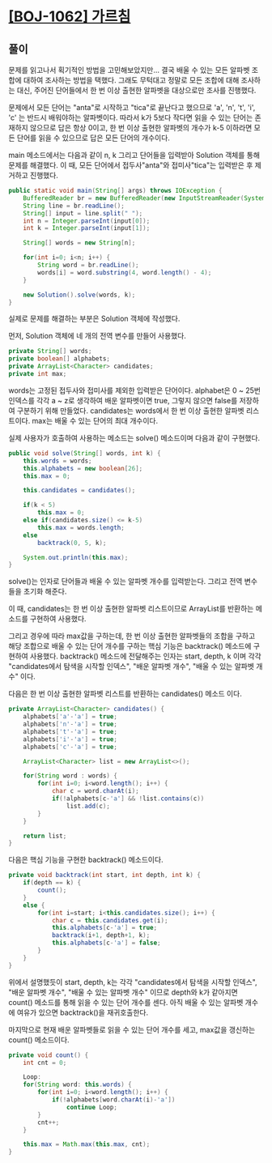 # [[BOJ-1062] 가르침](https://www.acmicpc.net/problem/1062)

## 풀이

문제를 읽고나서 획기적인 방법을 고민해보았지만...
결국 배울 수 있는 모든 알파벳 조합에 대하여 조사하는 방법을 택했다.
그래도 무턱대고 정말로 모든 조합에 대해 조사하는 대신, 
주어진 단어들에서 한 번 이상 출현한 알파벳을 대상으로만 조사를 진행했다. 

문제에서 모든 단어는 "anta"로 시작하고 "tica"로 끝난다고 했으므로
'a', 'n', 't', 'i', 'c' 는 반드시 배워야하는 알파벳이다.
따라서 k가 5보다 작다면 읽을 수 있는 단어는 존재하지 않으므로 답은 항상 0이고,
한 번 이상 출현한 알파벳의 개수가 k-5 이하라면 모든 단어를 읽을 수 있으므로 답은 모든 단어의 개수이다.

main 메소드에서는 다음과 같이 n, k 그리고 단어들을 입력받아 Solution 객체를 통해 문제를 해결했다.
이 때, 모든 단어에서 접두사"anta"와 접미사"tica"는 입력받은 후 제거하고 진행했다.
    
```java
public static void main(String[] args) throws IOException {
    BufferedReader br = new BufferedReader(new InputStreamReader(System.in));
    String line = br.readLine();
    String[] input = line.split(" ");
    int n = Integer.parseInt(input[0]);
    int k = Integer.parseInt(input[1]);

    String[] words = new String[n];

    for(int i=0; i<n; i++) {
        String word = br.readLine();
        words[i] = word.substring(4, word.length() - 4);
    }

    new Solution().solve(words, k);
}
```

실제로 문제를 해결하는 부분은 Solution 객체에 작성했다.

먼저, Solution 객체에 네 개의 전역 변수를 만들어 사용했다.

```java
private String[] words;
private boolean[] alphabets;
private ArrayList<Character> candidates;
private int max;
```
words는 고정된 접두사와 접미사를 제외한 입력받은 단어이다.
alphabet은 0 ~ 25번 인덱스를 각각 a ~ z로 생각하여
배운 알파벳이면 true, 그렇지 않으면 false를 저장하여 구분하기 위해 만들었다.
candidates는 words에서 한 번 이상 출현한 알파벳 리스트이다.
max는 배울 수 있는 단어의 최대 개수이다.

실제 사용자가 호출하여 사용하는 메소드는 solve() 메소드이며 다음과 같이 구현했다.

```java
public void solve(String[] words, int k) {
    this.words = words;
    this.alphabets = new boolean[26];
    this.max = 0;

    this.candidates = candidates();

    if(k < 5)
        this.max = 0;
    else if(candidates.size() <= k-5)
        this.max = words.length;
    else
        backtrack(0, 5, k);

    System.out.println(this.max);
}
```

solve()는 인자로 단어들과 배울 수 있는 알파벳 개수를 입력받는다.
그리고 전역 변수들을 초기화 해준다.

이 때, candidates는 한 번 이상 출현한 알파벳 리스트이므로
ArrayList를 반환하는 메소드를 구현하여 사용했다.

그리고 경우에 따라 max값을 구하는데,
한 번 이상 출현한 알파벳들의 조합을 구하고 해당 조합으로 배울 수 있는 단어 개수를 구하는 핵심 기능은
backtrack() 메소드에 구현하여 사용했다. 
backtrack() 메소드에 전달해주는 인자는 start, depth, k 이며 각각
"candidates에서 탐색을 시작할 인덱스", "배운 알파벳 개수", "배울 수 있는 알파벳 개수" 이다.

다음은 한 번 이상 출현한 알파벳 리스트를 반환하는 candidates() 메소드 이다.

```java
private ArrayList<Character> candidates() {
    alphabets['a'-'a'] = true;
    alphabets['n'-'a'] = true;
    alphabets['t'-'a'] = true;
    alphabets['i'-'a'] = true;
    alphabets['c'-'a'] = true;

    ArrayList<Character> list = new ArrayList<>();

    for(String word : words) {
        for(int i=0; i<word.length(); i++) {
            char c = word.charAt(i);
            if(!alphabets[c-'a'] && !list.contains(c))
                list.add(c);
        }
    }

    return list;
}
```

다음은 핵심 기능을 구현한 backtrack() 메소드이다.

```java
private void backtrack(int start, int depth, int k) {
    if(depth == k) {
        count();
    }
    else {
        for(int i=start; i<this.candidates.size(); i++) {
            char c = this.candidates.get(i);
            this.alphabets[c-'a'] = true;
            backtrack(i+1, depth+1, k);
            this.alphabets[c-'a'] = false;
        }
    }
}
```

위에서 설명했듯이 start, depth, k는 각각
"candidates에서 탐색을 시작할 인덱스", "배운 알파벳 개수", "배울 수 있는 알파벳 개수" 이므로
depth와 k가 같아지면 count() 메소드를 통해 읽을 수 있는 단어 개수를 센다.
아직 배울 수 있는 알파벳 개수에 여유가 있으면 backtrack()을 재귀호출한다.

마지막으로 현재 배운 알파벳들로 읽을 수 있는 단어 개수를 세고, max값을 갱신하는 count() 메소드이다.

```java
private void count() {
    int cnt = 0;

    Loop:
    for(String word: this.words) {
        for(int i=0; i<word.length(); i++) {
            if(!alphabets[word.charAt(i)-'a'])
                continue Loop;
        }
        cnt++;
    }

    this.max = Math.max(this.max, cnt);
}
```
    
